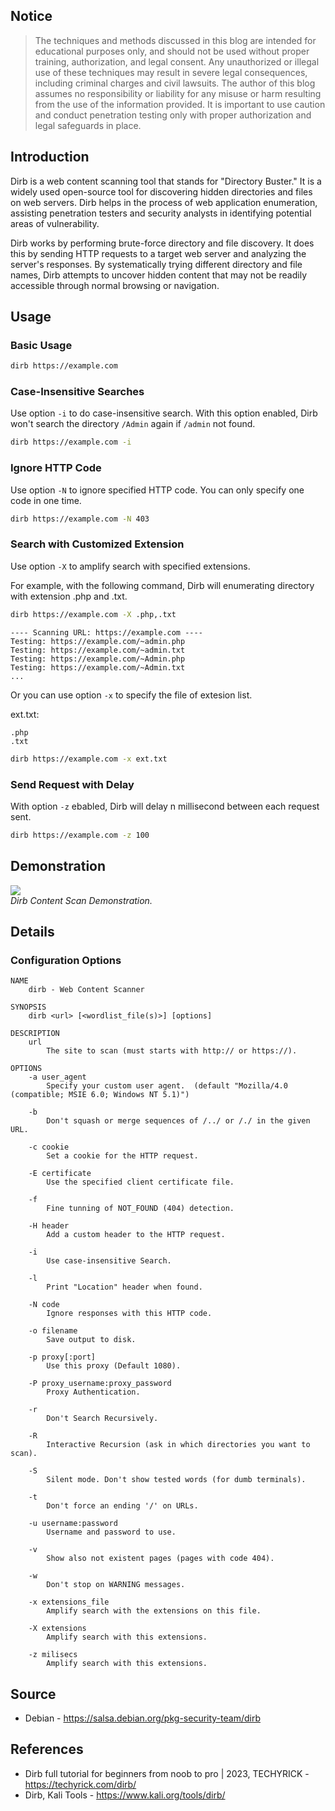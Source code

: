 ## Notice

> The techniques and methods discussed in this blog are intended for educational purposes only, and should not be used without proper training, authorization, and legal consent. Any unauthorized or illegal use of these techniques may result in severe legal consequences, including criminal charges and civil lawsuits. The author of this blog assumes no responsibility or liability for any misuse or harm resulting from the use of the information provided. It is important to use caution and conduct penetration testing only with proper authorization and legal safeguards in place.

## Introduction

Dirb is a web content scanning tool that stands for "Directory Buster." It is a widely used open-source tool for discovering hidden directories and files on web servers. Dirb helps in the process of web application enumeration, assisting penetration testers and security analysts in identifying potential areas of vulnerability.

Dirb works by performing brute-force directory and file discovery. It does this by sending HTTP requests to a target web server and analyzing the server's responses. By systematically trying different directory and file names, Dirb attempts to uncover hidden content that may not be readily accessible through normal browsing or navigation.

## Usage

### Basic Usage

```sh
dirb https://example.com
```

### Case-Insensitive Searches

Use option `-i` to do case-insensitive search. With this option enabled, Dirb won't search the directory `/Admin` again if `/admin` not found.

```sh
dirb https://example.com -i
```

### Ignore HTTP Code

Use option `-N` to ignore specified HTTP code. You can only specify one code in one time.

```sh
dirb https://example.com -N 403
```

### Search with Customized Extension

Use option `-X` to amplify search with specified extensions.

For example, with the following command, Dirb will enumerating directory with extension .php and .txt.

```sh
dirb https://example.com -X .php,.txt
```

```
---- Scanning URL: https://example.com ----
Testing: https://example.com/~admin.php
Testing: https://example.com/~admin.txt
Testing: https://example.com/~Admin.php
Testing: https://example.com/~Admin.txt
...
```

Or you can use option `-x` to specify the file of extesion list.

ext.txt:

```
.php
.txt
```

```sh
dirb https://example.com -x ext.txt
```

### Send Request with Delay

With option `-z` ebabled, Dirb will delay n millisecond between each request sent.

```sh
dirb https://example.com -z 100
```

## Demonstration

<div class="public-article-image">
    <img src="https://i.imgur.com/C2rYy5z.gif" /><br />
    <i>Dirb Content Scan Demonstration.</i>
</div>

## Details

### Configuration Options

```
NAME
    dirb - Web Content Scanner

SYNOPSIS
    dirb <url> [<wordlist_file(s)>] [options]

DESCRIPTION
    url
        The site to scan (must starts with http:// or https://).

OPTIONS
    -a user_agent
        Specify your custom user agent.  (default "Mozilla/4.0 (compatible; MSIE 6.0; Windows NT 5.1)")

    -b
        Don't squash or merge sequences of /../ or /./ in the given URL.

    -c cookie
        Set a cookie for the HTTP request.

    -E certificate
        Use the specified client certificate file.

    -f
        Fine tunning of NOT_FOUND (404) detection.

    -H header
        Add a custom header to the HTTP request.

    -i
        Use case-insensitive Search.

    -l
        Print "Location" header when found.

    -N code
        Ignore responses with this HTTP code.

    -o filename
        Save output to disk.

    -p proxy[:port]
        Use this proxy (Default 1080).

    -P proxy_username:proxy_password
        Proxy Authentication.

    -r
        Don't Search Recursively.

    -R
        Interactive Recursion (ask in which directories you want to scan).

    -S
        Silent mode. Don't show tested words (for dumb terminals).

    -t
        Don't force an ending '/' on URLs.

    -u username:password
        Username and password to use.

    -v
        Show also not existent pages (pages with code 404).

    -w
        Don't stop on WARNING messages.

    -x extensions_file
        Amplify search with the extensions on this file.

    -X extensions
        Amplify search with this extensions.

    -z milisecs
        Amplify search with this extensions.
```

## Source

<ul class="public-article-references">
    <li>Debian - <a href="https://salsa.debian.org/pkg-security-team/dirb" target="_blank">https://salsa.debian.org/pkg-security-team/dirb</a></li>
</ul>

## References

<ul class="public-article-references">
    <li>Dirb full tutorial for beginners from noob to pro | 2023, TECHYRICK - <a href="https://techyrick.com/dirb/" target="_blank">https://techyrick.com/dirb/</a></li>
    <li>Dirb, Kali Tools - <a href="https://www.kali.org/tools/dirb/" target="_blank">https://www.kali.org/tools/dirb/</a></li>
</ul>